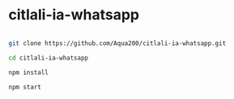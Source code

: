 # citlali-ia-whatsapp

 <img src= "">
    </p>

```bash
git clone https://github.com/Aqua200/citlali-ia-whatsapp.git
```
```bash
cd citlali-ia-whatsapp
```
```bash
npm install
```
```bash
npm start
```
